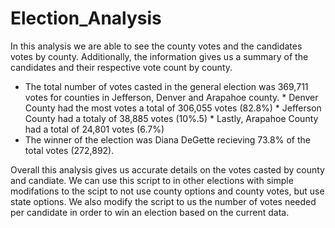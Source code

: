 # Election_Analysis
In this analysis we are able to see the county votes and the candidates votes by county. Additionally, the information gives us a summary of the candidates and their respective vote count by county.  
* The total number of votes casted in the general election was 369,711 votes for counties in Jefferson, Denver and Arapahoe county.
      * Denver County had the most votes a total of 306,055 votes (82.8%)
      * Jefferson County had a totaly of 38,885 votes (10%.5)
      * Lastly, Arapahoe County had a total of 24,801 votes (6.7%)
* The winner of the election was Diana DeGette recieving 73.8% of the total votes (272,892). 

Overall this analysis gives us accurate details on the votes casted by county and candiate.  We can use this script to in other elections with simple modifations to the scipt to not use county options and county votes, but use state options. We also modify the script to us the number of votes needed per candidate in order to win an election based on the current data. 
